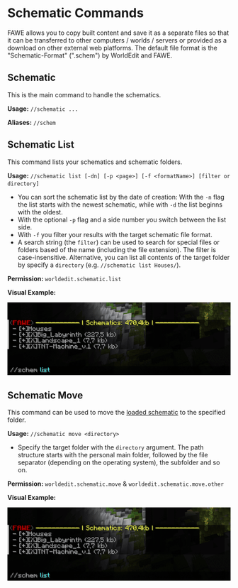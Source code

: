 # Schematic Commands

FAWE allows you to copy built content and save it as a separate files so that it can be transferred to other computers 
/ worlds / servers or provided as a download on other external web platforms. The default file format is the "Schematic-Format" 
(".schem") by WorldEdit and FAWE.

## Schematic

This is the main command to handle the schematics.

**Usage:** `//schematic ...`

**Aliases:**
`//schem`

## Schematic List

This command lists your schematics and schematic folders.

**Usage:** `//schematic list [-dn] [-p <page>] [-f <formatName>] [filter or directory]`

- You can sort the schematic list by the date of creation: With the `-n` flag the list starts with the newest schematic, while with `-d` the list beginns with the oldest.
- With the optional `-p` flag and a side number you switch between the list side.
- With `-f` you filter your results with the target schematic file format.
- A search string (the `filter`) can be used to search for special files or folders based of the name (including the file extension). The filter is case-insensitive. Alternative, you can list all contents of the target folder by specify a `directory` (e.g. `//schematic list Houses/`).

**Permission:** `worldedit.schematic.list`

**Visual Example:**

![Example 1](images/schematic-list.png)

## Schematic Move

This command can be used to move the [loaded schematic](#schematic-load) to the specified folder.

**Usage:** `//schematic move <directory>`

- Specify the target folder with the `directory` argument. The path structure starts with the personal main folder, followed by the file separator (depending on the operating system), the subfolder and so on.

**Permission:** `worldedit.schematic.move` & `worldedit.schematic.move.other`

**Visual Example:**

![Example 1](images/schematic-list.png)